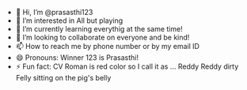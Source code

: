 - 👋 Hi, I’m @prasasthi123
- 👀 I’m interested in All but playing
- 🌱 I’m currently learning everythig at the same time!
- 💞️ I’m looking to collaborate on everyone and be kind!
- 📫 How to reach me by phone number or by my email ID
- 😄 Pronouns: Winner 123 is Prasasthi!
- ⚡ Fun fact: CV Roman is red color so I call it as ... Reddy Reddy dirty Felly sitting on the pig's belly

<!---
prasasthi123/prasasthi is a ✨ special ✨ repository because its `README.md` (this file) appears on your GitHub profile.
You can click the Preview link to take a look at your changes.
--->
